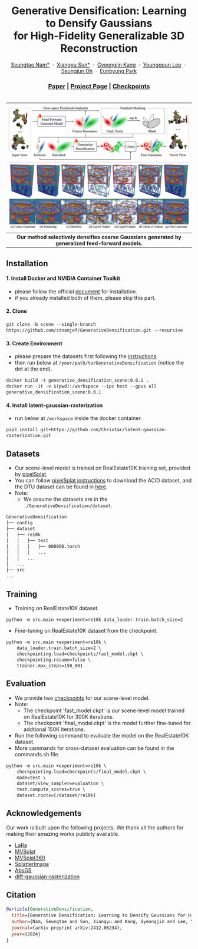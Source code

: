 <p align="center">
  <h1 align="center">
  Generative Densification: Learning to Densify Gaussians <br> for High-Fidelity Generalizable 3D Reconstruction
  </h1>
  <p align="center">
    <a href="https://github.com/stnamjef">Seungtae Nam*</a>
    &nbsp;·&nbsp;
    <a href="https://scholar.google.com/citations?user=VLzxTrAAAAAJ&hl=ko&oi=ao">Xiangyu Sun*</a>
    &nbsp;·&nbsp;
    <a href="https://github.com/Gynjn">Gyeongjin Kang</a>
    &nbsp;·&nbsp;
    <a href="https://github.com/Younggeun-L">Younggeun Lee</a>
    &nbsp;·&nbsp;
    <a href="https://github.com/ohsngjun">Seungjun Oh</a>
    &nbsp;·&nbsp;
    <a href="https://silverbottlep.github.io/">Eunbyung Park</a>
  </p>
  <h3 align="center">
  <a href="https://arxiv.org/abs/2412.06234">Paper</a> | 
  <a href="https://stnamjef.github.io/GenerativeDensification/">Project Page</a> |
  <a href="https://huggingface.co/Xiang12yu/GDM-object/tree/main">Checkpoints</a> 
  </h3>
  <div style="padding-top: 5px;"></div>
</p>

|![teaser](./assets/teaser.jpg)|
|:--:|
| **Our method selectively densifies coarse Gaussians generated by generalized feed-forward models.** |

## Installation
#### 1. Install Docker and NVIDIA Container Toolkit
* please follow the official [document](https://docs.nvidia.com/datacenter/cloud-native/container-toolkit/install-guide.html#docker) for installation.
* if you already installed both of them, please skip this part.

#### 2. Clone
```
git clone -b scene --single-branch https://github.com/stnamjef/GenerativeDensification.git --recursive
```

#### 3. Create Environment
* please prepare the datasets first following the [instructions](#datasets).
* then run below at `/your/path/to/GenerativeDensification` (notice the dot at the end).
```
docker build -t generative_densification_scene:0.0.1 .
docker run -it -v $(pwd):/workspace --ipc host --gpus all generative_densification_scene:0.0.1
```

#### 4. Install latent-gaussian-rasterization
* run below at `/workspace` inside the docker container.
```
pip3 install git+https://github.com/Chrixtar/latent-gaussian-rasterization.git
```

## Datasets
* Our scene-level model is trained on RealEstate10K training set, provided by [pixelSplat](https://github.com/dcharatan/pixelsplat?tab=readme-ov-file#acquiring-datasets).
* You can follow [pixelSplat instructions](https://github.com/dcharatan/pixelsplat?tab=readme-ov-file#acquiring-datasets) to download the ACID dataset, and the DTU dataset can be found in [here](https://github.com/donydchen/mvsplat?tab=readme-ov-file#dtu-for-testing-only).
* Note: 
  * We assume the datasets are in the `./GenerativeDensification/dataset`.

```shell
GenerativeDensification
├── config
├── dataset
│   ├── re10k
│   │   ├── test
│   │   │   ├── 000000.torch
│   │   │   ...
│   │   ...
│   ...
├── src
...
```

## Training
* Training on RealEstate10K dataset.
```
python -m src.main +experiment=re10k data_loader.train.batch_size=2
```
* Fine-tuning on RealEstate10K dataset from the checkpoint.
```
python -m src.main +experiment=re10k \
    data_loader.train.batch_size=2 \
    checkpointing.load=checkpoints/fast_model.ckpt \
    checkpointing.resume=false \
    trainer.max_steps=150_001
```

## Evaluation
* We provide two [checkpoints](https://huggingface.co/Xiang12yu/GDM-scene/tree/main) for our scene-level model.
* Note: 
  * The checkpoint 'fast_model.ckpt' is our scene-level model trained on RealEstate10K for 300K iterations.
  * The checkpoint 'final_model.ckpt' is the model further fine-tuned for addtional 150K iterations.
* Run the following command to evaluate the model on the RealEstate10K dataset.
* More cammands for cross-dataset evaluation can be found in the commands.sh file.
```
python -m src.main +experiment=re10k \
    checkpointing.load=checkpoints/final_model.ckpt \
    mode=test \
    dataset/view_sampler=evaluation \
    test.compute_scores=true \
    dataset.roots=[/dataset/re10k]
```

## Acknowledgements
Our work is built upon the following projects.
We thank all the authors for making their amazing works publicly available.
* [LaRa](https://github.com/autonomousvision/LaRa)
* [MVSplat](https://github.com/donydchen/mvsplat)
* [MVSplat360](https://github.com/donydchen/mvsplat360)
* [SplatterImage](https://github.com/szymanowiczs/splatter-image)
* [AbsGS](https://github.com/TY424/AbsGS)
* [diff-gaussian-rasterization](https://github.com/ashawkey/diff-gaussian-rasterization)

## Citation
```bibtex
@article{GenerativeDensification,
  title={Generative Densification: Learning to Densify Gaussians for High-Fidelity Generalizable 3D Reconstruction}, 
  author={Nam, Seungtae and Sun, Xiangyu and Kang, Gyeongjin and Lee, Younggeun and Oh, Seungjun and Park, Eunbyung},
  journal={arXiv preprint arXiv:2412.06234},
  year={2024}
}
```